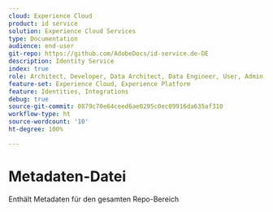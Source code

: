 ```yaml
---
cloud: Experience Cloud
product: id service
solution: Experience Cloud Services
type: Documentation
audience: end-user
git-repo: https://github.com/AdobeDocs/id-service.de-DE
description: Identity Service
index: true
role: Architect, Developer, Data Architect, Data Engineer, User, Admin, Leader
feature-set: Experience Cloud, Experience Platform
feature: Identities, Integrations
debug: true
source-git-commit: 0879c70e64ceed6ae0295c0ec09916da635af310
workflow-type: ht
source-wordcount: '10'
ht-degree: 100%

---
```



# Metadaten-Datei

Enthält Metadaten für den gesamten Repo-Bereich
